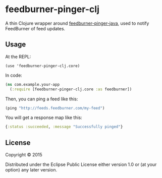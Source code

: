 # feedburner-pinger-clj

A thin Clojure wrapper around [feedburner-pinger-java](http://github.com/clementi/feedburner-pinger-java), used to notify FeedBurner of feed updates.

## Usage

At the REPL:

    (use 'feedburner-pinger-clj.core)

In code:

```clojure
(ns com.example.your-app
  (:require [feedburner-pinger-clj.core :as feedburner])
```

Then, you can ping a feed like this:

```clojure
(ping "http://feeds.feedburner.com/my-feed")
```

You will get a response map like this:

```clojure
{:status :succeeded, :message "Successfully pinged"}
```

## License

Copyright © 2015

Distributed under the Eclipse Public License either version 1.0 or (at
your option) any later version.
